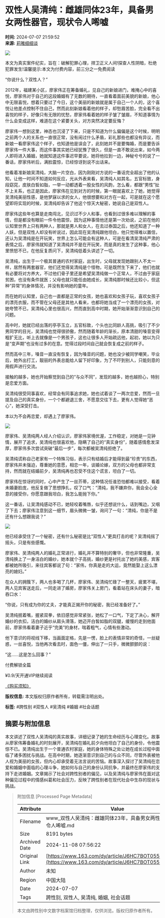# 双性人吴清纯：雌雄同体23年，具备男女两性器官，现状令人唏嘘

**时间:** 2024-07-07 21:59:52  
**来源:** [莉雅细细谈](https://www.163.com/dy/media/T1658310600082.html)

![](https://static.ws.126.net/163/f2e/dy_media/dy_media/static/images/ipLocation.f6d00eb.svg)

本文为真实案件纪实，旨在：破解犯罪心理，捍卫正义人间!探查人性阴暗，杜绝犯罪发生!温馨提示:本文为付费内容，前三分之一免费阅读

“你说什么？双性人？”

2012年，福建某小区，廖家伟正在筹备婚礼，见自己的新娘进门，难掩心中的喜悦，廖家伟对于自己的这段婚姻有了无数的期待，一直看着面前美貌的新娘，他心中无限喜悦，想着只要过了今日，这个美丽的新娘就是属于自己一个人的，这个喜悦让他差点控制不住自己，然而此刻新娘看着他的样子，却愁眉苦脸，完全看不出喜悦的样子，好像只有无限的忧愁，廖家伟看着她的样子皱了皱眉，不知道事情为什么会变成这样，难道在这个紧要关头，对方突然决定要反悔？

廖家伟一想到这里，神态也沉浸了下来，只是不知道为什么偏偏是这个时候，明明之前两个人的关系也一直很正常，没有闹过什么矛盾，彩礼那些也都没有异议，而新娘一看廖家伟这个样子，也知道他是误会了，此刻她并不是要悔婚，而是要告诉廖家伟一件大事，而这件事其实她已经犹豫了很久，但是一直不敢说出来，如今两人即将进入婚姻，她就知道这件事迟早要说，她将他拉到一边，神秘兮兮的说了一番话，廖家伟听后，满脸震惊，已经惊讶到说不出话来。

他看着准新娘吴清纯，大脑一片空白，因为刚刚对方说的一番话完全超出了他的认知，让他一时间不知道如何反应，光从外表来看，吴清纯人如其名，五官标致，身段窈窕，皮肤白皙如脂，一举一动都透着一股女性的风韵，怎么看，都跟“男性”扯不上关系，也正是因此，廖家伟在见到对方的时候，第一眼就喜欢上了她，她觉得吴清纯美丽性感，是他梦寐以求的女人，他很想要和对方在一起，可是就在这个愿望即将实现的时候，吴清纯却告诉了他这个惊天大秘密，她说自己是双性人。

廖家伟这些年也算是走南闯北，见识过不少人和事，也看到过很多难以理解的事情，但是都没有眼前一件令他震惊，因为这种事情他还是第一次劝说，之前在他的认知里世界上只有两种人，那就是男人和女人，在去过泰国之后，他还知道了一种人妖，但是双性人却没有听说过，因此现在吴清纯跟他坦白，他只觉得难以置信，还认为吴清纯是在开玩笑，世界上怎么可能会有这种人，可是在看清吴清纯严肃的表情之后，廖家伟就知道了吴清纯并不是在开玩笑，而是真的发生了这种事，他心里愤怒不已，在他反复质问下，吴清纯低着头讲述了一切。

吴清纯，出生于一个极其普通的农村家庭，出生时，父母就发现她跟别人不太一样，居然有两套器官，他们还觉得吴清纯是个怪物，可是既然生下来了，他们也就有必要将对方养大，不过他们骨子里还是希望吴清纯做一个正常人，不过由于家庭贫困，也没有条件就医；父母也就只能任由她成长，吴清纯那时候还比较小，但这种“异常”的身体情况，并没有影响她的童年。

而在她的认知里，自己也一直都是正常的女孩，她也喜欢和女孩子玩，喜欢女孩子的漂亮衣服，而不管在父母还是其他人看来，也都将她当成了一个漂亮的女孩，对她夸赞不已，吴清纯心里也很高兴，然而直到高中时期，她开始渐渐意识到自己的问题。

高中时，她就已经出落的亭亭玉立，五官标致，个头也比同龄人高挑，吸引了不少男同学的目光，吴清纯也觉得很骄傲，然而随着年龄的渐长，原本清甜的嗓音变得粗犷无比，听上去就像是一个男孩子，这也让很多人开始疏远他，起初，她以为只是“变声期”也没有过多的在意。觉得过段时间自己就会恢复成之前的样子。

然而高中三年，嗓音一直没有恢复，因为嗓音的问题，她也没少被同学嘲笑，毕业后，她外出打工，靓丽的外表总能给人留下好印象，为了不吓到别人，只能刻意的用假声进行交流。

接触的越多，她也开始察觉到自己的“与众不同”，发现的越多，她也越担心，特别是恋爱方面。

吴清纯很受同事喜欢，经常会有同事追求她，她也试着谈了一两次恋爱，然而一旦提及自己的真实身份，一个个都避退三舍，不愿意交往下去，更有人觉得她“恶心”，她深受打击。

本以为不会再恋爱，却遇上了廖家伟。

![](https://nimg.ws.126.net/?url=http%3A%2F%2Fdingyue.ws.126.net%2F2024%2F0707%2F7317dfb2j00sg9ast001xd000yg00lap.jpg&thumbnail=660x2147483647&quality=80&type=jpg)

廖家伟、吴清纯两人经人介绍认识，廖家伟家境优渥，工作稳定，对她是一见钟情，展开了追求，吴清纯也很喜欢他，隐瞒了自己的“真实身份”，随着感情愈发深厚，廖家伟多次尝试突破“最后一步”，每次都被吴清纯拒绝了。

吴清纯谎称自己老家有一个特殊习俗，表示只有结婚后才能得到最“珍贵”的东西，廖家伟并未强迫，尊重她的意愿，相恋一年，谈婚论嫁，双方的父母也都非常支持，然而就在结婚前夕，吴清纯再也忍受不住这个谎言，坦白了一切。

廖家伟在惊讶的同时，心中产生了一丝芥蒂，这种情况任谁恐怕都难以接受，看着未婚妻脸庞，他反复做了思想挣扎，叹了口气：“清纯，我不嫌弃你，我会全心全意的接受你，你愿意跟我坦白，我怎么能抛下你。”

这一番话，让吴清纯感动不已，她轻咬着嘴唇，似乎还想说什么，话到嘴边，又咽了下去；廖家伟注意到这一细节，眉头微微一皱，询问了一句：“清纯，你是不是还有什么想跟我说？”

![](https://nimg.ws.126.net/?url=http%3A%2F%2Fdingyue.ws.126.net%2F2024%2F0707%2F8d26f2daj00sg9asu002xd000z800myp.jpg&thumbnail=660x2147483647&quality=80&type=jpg)

他已经承受住了一个秘密，还有什么秘密是比“双性人”更具打击的呢？吴清纯摇了摇头，只是有些感慨。

廖家伟、吴清纯两人的婚礼正常进行，婚礼并不算特别的奢华，但也非常隆重，吴清纯换上了一身洁白的婚纱，她本就个子高挑，婚纱更是衬托出了她的美感，宾客都被她所吸引，来往宾客都说了句：“家伟，你真是走的大运，竟然能娶上这么漂亮的媳妇。”

在众人的拥簇下，两人也多喝了几杯，廖家伟、吴清纯忙碌了一整天，疲累不堪，两人见宾客送走后，一同走进了婚房，廖家伟关上房门，看着站在床头的妻子，暗吞口水：

“你说，只有成为你的丈夫，才能真正揭开你的秘密，我已经准备好了。”

吴清纯抿着嘴，握紧双拳，依旧感觉非常紧张，她松了一口气，下定了决心，解开婚纱的衣扣，洁白的婚纱从肩头滑落，她迈开白皙如脂的双腿，缓慢的走到他面前，廖家伟看着妻子近乎“完美”的身材，喘着粗气，心情有些激动。

他下意识的将视线下移，当画面定格，先是一愣，脸上的表情非常的奇怪，一丝疑惑，一丝喜悦，当他再次看去时，面色一僵，伸出了一只手，微微颤颤的说：

“这……这是怎么回事？”

付费解锁全篇

¥0.9/天开通VIP继续阅读

[《购买须知》](https://www.163.com/special/0077450P/purchase_notes.html)  

**版权信息:** 本文版权归原作者所有，转载需注明出处。  

**标签:** #跨性别 #双性人 #吴清纯 #婚姻 #社会话题

## 摘要与附加信息

<!-- tcd_abstract -->
本文讲述了双性人吴清纯的真实故事，详细记录了她的生命经历与心理变化。故事从廖家伟筹备婚礼的时刻展开，吴清纯在婚礼前夕向他坦白了自己的身份，令他震惊不已。吴清纯出生于一个普通农村家庭，她的身体特殊之处让她在成长过程中面临了诸多困扰与挑战。在高中时期，她逐渐意识到自己的与众不同，尽管外表被他人视为美丽的女孩，但内心却承受着无法言说的苦恼。故事深入探讨了吴清纯在恋爱和婚姻中面临的心理斗争，她如何与自己的身份认同抗争，并最终在廖家伟的支持下走进婚姻。文章揭示了社会对跨性别者的偏见，以及吴清纯与廖家伟在面对这种偏见过程中的情感纠葛和社会压力，反映了跨性别者在现代社会中生存的现状与挑战。
<!-- tcd_abstract_end -->

> 附加信息 [Processed Page Metadata]
>
> | Attribute       | Value                                  |
> |-----------------|----------------------------------------|
> | Filename        | www_双性人吴清纯：雌雄同体23年，具备男女两性器官，现状令人唏嘘.md                             |
> | Size            | 8191 bytes                           |
> | Archived Date   | 2024-11-08 07:56:22                             |
> | Original Link   | [https://www.163.com/dy/article/J6HC7BOT0553IVW3.html](https://www.163.com/dy/article/J6HC7BOT0553IVW3.html)                       |
> | Author          | 未知                               |
> | Region          | 中国大陆                               |
> | Date            | 2024-07-07                                 |
> | Tags            | 跨性别, 双性人, 吴清纯, 婚姻, 社会话题                                 |
>
> 本文由跨性别中文数字档案馆归档整理，仅供浏览。版权归原作者所有。
>